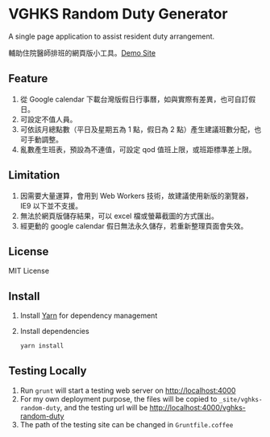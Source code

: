 # VGHKS Random Duty Generator

A single page application to assist resident duty arrangement.

輔助住院醫師排班的網頁版小工具。[Demo Site](http://radtools.tsai.it/vghks-random-duty/)

## Feature

1. 從 Google calendar 下載台灣版假日行事曆，如與實際有差異，也可自訂假日。
2. 可設定不值人員。
3. 可依該月總點數（平日及星期五為 1 點，假日為 2 點）產生建議班數分配，也可手動調整。
4. 亂數產生班表，預設為不連值，可設定 qod 值班上限，或班距標準差上限。

## Limitation

1. 因需要大量運算，會用到 Web Workers 技術，故建議使用新版的瀏覽器，IE9 以下並不支援。
2. 無法於網頁版儲存結果，可以 excel 檔或螢幕截圖的方式匯出。
3. 經更動的 google calendar 假日無法永久儲存，若重新整理頁面會失效。

## License

MIT License

## Install

1. Install [Yarn](https://yarnpkg.com/) for dependency management
2. Install dependencies

   ```bash
   yarn install
   ```

## Testing Locally

1. Run `grunt` will start a testing web server on <http://localhost:4000>
2. For my own deployment purpose, the files will be copied to `_site/vghks-random-duty`, and the testing url will be <http://localhost:4000/vghks-random-duty>
3. The path of the testing site can be changed in `Gruntfile.coffee`